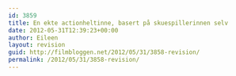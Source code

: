 ```yaml
---
id: 3859
title: En ekte actionheltinne, basert på skuespillerinnen selv
date: 2012-05-31T12:39:23+00:00
author: Eileen
layout: revision
guid: http://filmbloggen.net/2012/05/31/3858-revision/
permalink: /2012/05/31/3858-revision/
---
```

